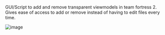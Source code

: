 GUI/Script to add and remove transparent viewmodels in team fortress 2.
Gives ease of access to add or remove instead of having to edit files every time.

![image](https://github.com/Croudxd/TransparentViewmodelsInstaller/assets/98527451/0454ad12-71e1-452b-ad5e-9c9820948c2a)
